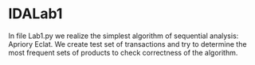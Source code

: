 # IDALab1
In file Lab1.py we realize the simplest algorithm of sequential analysis: Apriory Eclat. We create test set of transactions and try 
to determine the most frequent sets of products to check correctness of the algorithm.
